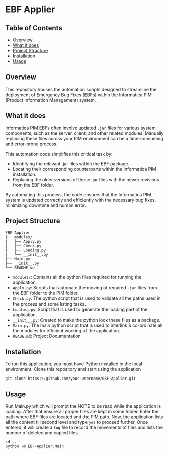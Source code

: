 # EBF Applier

## Table of Contents
- [Overview](#overview)
- [What it does](#what-it-does)
- [Project Structure](#project-structure)
- [Installation](#installation)
- [Usage](#usage)
  
## Overview
This repository houses the automation scripts designed to streamline the deployment of Emergency Bug Fixes (EBFs) within the Informatica PIM (Product Information Management) system.

## What it does
Informatica PIM EBFs often involve updated `.jar` files for various system components, such as the server, client, and other related modules. Manually replacing these files across your PIM environment can be a time-consuming and error-prone process.

This automation code simplifies this critical task by:

- Identifying the relevant .jar files within the EBF package.
- Locating their corresponding counterparts within the Informatica PIM installation.
- Replacing the older versions of these .jar files with the newer revisions from the EBF folder.

By automating this process, the code ensures that the Informatica PIM system is updated correctly and efficiently with the necessary bug fixes, minimizing downtime and human error.

## Project Structure
```
EBF-Applier
├── modules/
|   ├── Apply.py
|   ├── Check.py
|   ├── Loading.py
|   └── __init__.py
├── Main.py
├── __init__.py
└── README.md
```

- `modules/`: Contains all the python files required for running the application.
- `Apply.py`: Scripts that automate the moving of required `.jar` files from the EBF folder to the PIM folder.
- `Check.py`: The python script that is used to validate all the paths used in the process and some listing tasks.
- `Loading.py`: Script that is used to generate the loading part of the application.
- `__init__.py`: Created to make the python look these files as a package.
- `Main.py`: The main python script that is used to interlink & co-ordinate all the modules for efficient working of the application.
- `READE.md`: Project Documentation

## Installation
To run this application, you must have Python installed in the local environment. Clone this repository and start using the application

```
git clone https://github.com/your-username/EBF-Applier.git
```

## Usage
Run Main.py which will prompt the NOTE to be read while the application is loading. After that ensure all proper files are kept in some folder. Enter the path where EBF files are located and the PIM path. Now, the application lists all the content till second level and type `yes` to proceed further. Once entered, it will create a `log` file to record the movements of files and lists the number of deleted and copied files.

```
cd ..
python -m EBF-Applier.Main
```
